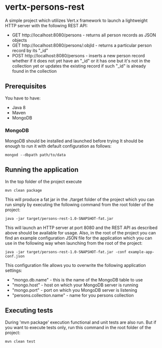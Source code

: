 # vertx-persons-rest
A simple project which utilizes Vert.x framework to launch a lightweight HTTP server with the following REST API:
* GET   http://localhost:8080/persons - returns all person records as JSON objects
* GET   http://localhost:8080/persons/:objId - returns a particular person record by its "_id"
* POST  http://localhost:8080/persons - inserts a new person record whether if it does not yet have an "_id" or it has one but it's not in the collection yet or updates the existing record if such "_id" is already found in the collection

## Prerequisites
You have to have:
* Java 8
* Maven
* MongoDB

### MongoDB
MongoDB should be installed and launched before trying It should be enough to run it with default configuration as follows:

    mongod --dbpath path/to/data

## Running the application
In the top folder of the project execute

    mvn clean package

This will produce a fat jar in the ./target folder of the project which you can run simply by executing the following command from the root folder of the project:

    java -jar target/persons-rest-1.0-SNAPSHOT-fat.jar

This will launch an HTTP server at port 8080 and the REST API as described above should be available for usage.
Also, in the root of the project you can find an example configuration JSON file for the application which you can use in the following way when launching from the root of the project:

    java -jar target/persons-rest-1.0-SNAPSHOT-fat.jar -conf example-app-conf.json

This configuration file allows you to overwrite the following application settings:
*  "mongo.db.name" - this is the name of the MongoDB table to use
*  "mongo.host" - host on which your MongoDB server is running
*  "mongo.port" - port on which you MongoDB server is listening
*  "persons.collection.name" - name for you persons collection


## Executing tests

During 'mvn package' execution functional and unit tests are also run. But if you want to execute tests only, run this command in the root folder of the project:

    mvn clean test


